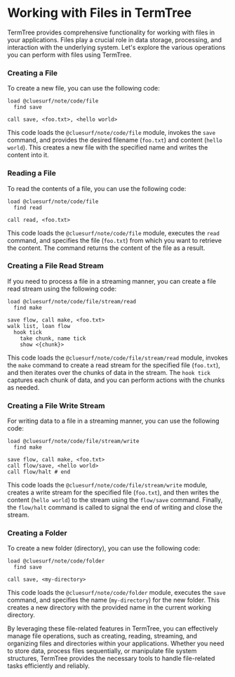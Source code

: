 # Working with Files in TermTree

TermTree provides comprehensive functionality for working with files in
your applications. Files play a crucial role in data storage,
processing, and interaction with the underlying system. Let's explore
the various operations you can perform with files using TermTree.

### Creating a File

To create a new file, you can use the following code:

```link
load @cluesurf/note/code/file
  find save

call save, <foo.txt>, <hello world>
```

This code loads the `@cluesurf/note/code/file` module, invokes the
`save` command, and provides the desired filename (`foo.txt`) and
content (`hello world`). This creates a new file with the specified name
and writes the content into it.

### Reading a File

To read the contents of a file, you can use the following code:

```link
load @cluesurf/note/code/file
  find read

call read, <foo.txt>
```

This code loads the `@cluesurf/note/code/file` module, executes the
`read` command, and specifies the file (`foo.txt`) from which you want
to retrieve the content. The command returns the content of the file as
a result.

### Creating a File Read Stream

If you need to process a file in a streaming manner, you can create a
file read stream using the following code:

```link
load @cluesurf/note/code/file/stream/read
  find make

save flow, call make, <foo.txt>
walk list, loan flow
  hook tick
    take chunk, name tick
    show <{chunk}>
```

This code loads the `@cluesurf/note/code/file/stream/read` module,
invokes the `make` command to create a read stream for the specified
file (`foo.txt`), and then iterates over the chunks of data in the
stream. The `hook tick` captures each chunk of data, and you can perform
actions with the chunks as needed.

### Creating a File Write Stream

For writing data to a file in a streaming manner, you can use the
following code:

```link
load @cluesurf/note/code/file/stream/write
  find make

save flow, call make, <foo.txt>
call flow/save, <hello world>
call flow/halt # end
```

This code loads the `@cluesurf/note/code/file/stream/write` module,
creates a write stream for the specified file (`foo.txt`), and then
writes the content (`hello world`) to the stream using the `flow/save`
command. Finally, the `flow/halt` command is called to signal the end of
writing and close the stream.

### Creating a Folder

To create a new folder (directory), you can use the following code:

```link
load @cluesurf/note/code/folder
  find save

call save, <my-directory>
```

This code loads the `@cluesurf/note/code/folder` module, executes the
`save` command, and specifies the name (`my-directory`) for the new
folder. This creates a new directory with the provided name in the
current working directory.

By leveraging these file-related features in TermTree, you can
effectively manage file operations, such as creating, reading,
streaming, and organizing files and directories within your
applications. Whether you need to store data, process files
sequentially, or manipulate file system structures, TermTree provides
the necessary tools to handle file-related tasks efficiently and
reliably.
